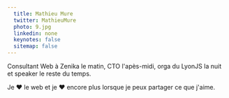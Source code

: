 ```yaml
---
  title: Mathieu Mure
  twitter: MathieuMure
  photo: 9.jpg
  linkedin: none
  keynotes: false
  sitemap: false
---
```

Consultant Web à Zenika le matin, CTO l'apès-midi, orga du LyonJS la nuit et speaker le reste du temps.

Je ❤️ le web et je ❤️ encore plus lorsque je peux partager ce que j'aime.
